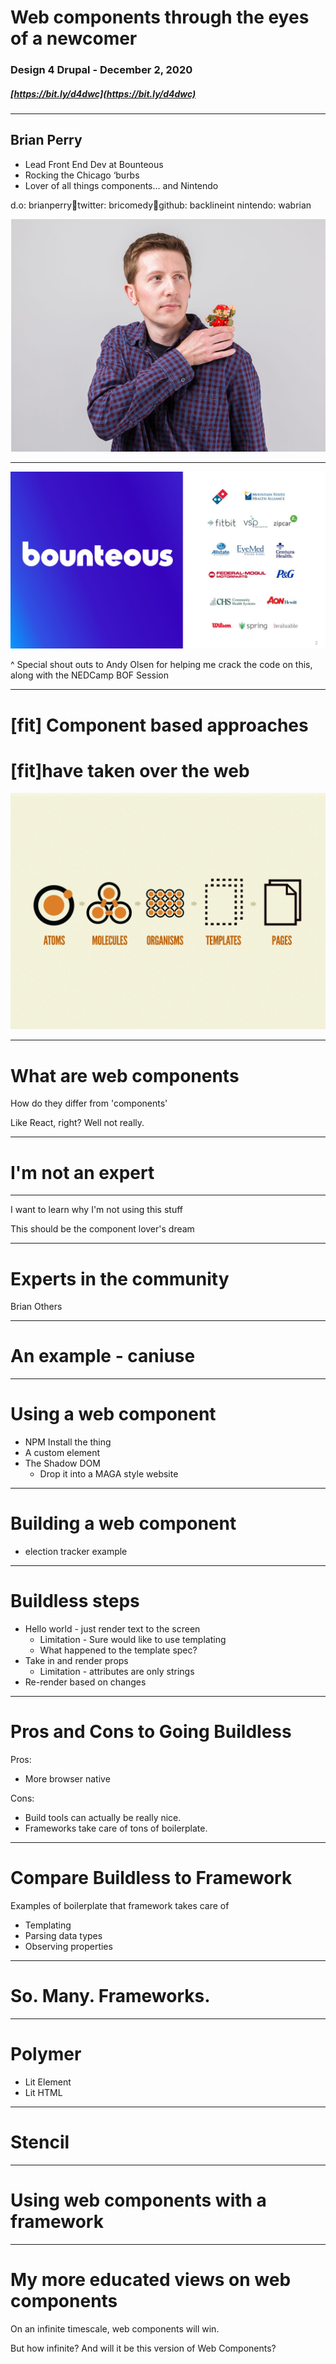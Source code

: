 # **Web components** through the eyes of a newcomer
### Design 4 Drupal - December 2, 2020
##### [https://bit.ly/d4dwc](https://bit.ly/d4dwc)

---

## Brian Perry
* Lead Front End Dev at Bounteous
* Rocking the Chicago ‘burbs
* Lover of all things components... and Nintendo

d.o: brianperrytwitter: bricomedygithub: backlineint
nintendo: wabrian

![Right fit](images/Picture1.png)

---

![](images/bounteous.jpg)

^ Special shout outs to Andy Olsen for helping me crack the code on this,
along with the NEDCamp BOF Session

---

# [fit] Component based approaches
# [fit]have taken over the web

![right fit](images/atomic-design.png)

---

# What are web components

How do they differ from 'components'

Like React, right? Well not really.

---

# I'm not an expert

---

I want to learn why I'm not using this stuff

This should be the component lover's dream

---

# Experts in the community

Brian
Others

---

# An example - caniuse

---

# Using a web component

* NPM Install the thing
* A custom element
* The Shadow DOM
  * Drop it into a MAGA style website

---

# Building a web component

* election tracker example

---

# Buildless steps

* Hello world - just render text to the screen
  * Limitation - Sure would like to use templating
  * What happened to the template spec?
* Take in and render props
  * Limitation - attributes are only strings
* Re-render based on changes

---

# Pros and Cons to Going Buildless

Pros:
* More browser native

Cons:
* Build tools can actually be really nice.
* Frameworks take care of tons of boilerplate.

---

# Compare Buildless to Framework

Examples of boilerplate that framework takes care of

* Templating
* Parsing data types
* Observing properties

---

# So. Many. Frameworks.

---

# Polymer

* Lit Element
* Lit HTML

---

# Stencil

---

# Using web components with a framework

---

# My more educated views on web components

On an infinite timescale, web components will win.

But how infinite? And will it be this version of Web Components?